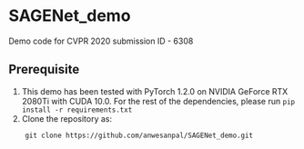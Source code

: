 # SAGENet_demo
Demo code for CVPR 2020 submission ID - 6308

## Prerequisite

1. This demo has been tested with PyTorch 1.2.0 on NVIDIA GeForce RTX 2080Ti with CUDA 10.0. For the rest of the dependencies, please run `pip install -r requirements.txt`
2. Clone the repository as:
```
    git clone https://github.com/anwesanpal/SAGENet_demo.git
```
